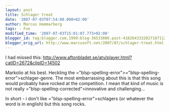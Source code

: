 ```yaml
---
layout: post
title: Schlager treat
date: '2007-07-03T07:54:00.000+02:00'
author: Marcus Hammarberg
tags: - Fun
modified_time: '2007-07-03T15:01:07.773+02:00'
blogger_id: tag:blogger.com,1999:blog-36533086.post-4182643332027107112
blogger_orig_url: http://www.marcusoft.net/2007/07/schlager-treat.html
---
```


I had missed this:
[http://www.aftonbladet.se/atv/player.html?catID=2672&<span
id="SPELLING_ERROR_0" class="blsp-spelling-error"><span
id="SPELLING_ERROR_0"
class="blsp-spelling-error">clipID</span></span>=14502](http://www.aftonbladet.se/atv/player.html?catID=2672&clipID=14502)

<span id="SPELLING_ERROR_1" class="blsp-spelling-error"><span
id="SPELLING_ERROR_1" class="blsp-spelling-error">Markolio</span></span>
at his best. Heckling the <span>="blsp-spelling-error"><span>="blsp-spelling-error">schlager</span></span>-genre. The most <span
id="SPELLING_ERROR_3"
class="blsp-spelling-corrected">embarrassing</span> about this is that
this song would probably have rocked at the competition. I mean that
kind of music is not really <span>="blsp-spelling-corrected">innovative</span> and challenging...

In short - i don't like <span>="blsp-spelling-error">schlagers</span> (or whatever the word is in
<span id="SPELLING_ERROR_5" class="blsp-spelling-error">english</span>)
but this song rocks.
